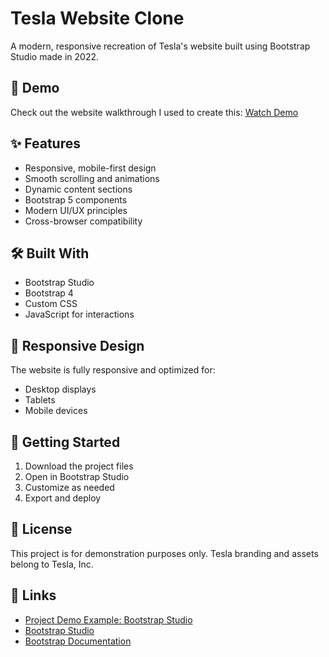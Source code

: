 # Tesla Website Clone

A modern, responsive recreation of Tesla's website built using Bootstrap Studio made in 2022.

## 🎥 Demo
Check out the website walkthrough I used to create this: [Watch Demo](https://www.youtube.com/watch?v=deZ0C6oS2gw)

## ✨ Features

- Responsive, mobile-first design
- Smooth scrolling and animations
- Dynamic content sections
- Bootstrap 5 components
- Modern UI/UX principles
- Cross-browser compatibility

## 🛠️ Built With

- Bootstrap Studio
- Bootstrap 4
- Custom CSS
- JavaScript for interactions

## 📱 Responsive Design

The website is fully responsive and optimized for:
- Desktop displays
- Tablets
- Mobile devices

## 🚀 Getting Started

1. Download the project files
2. Open in Bootstrap Studio
3. Customize as needed
4. Export and deploy

## 📝 License

This project is for demonstration purposes only. Tesla branding and assets belong to Tesla, Inc.

## 🔗 Links

- [Project Demo Example: Bootstrap Studio](https://www.youtube.com/watch?v=deZ0C6oS2gw)
- [Bootstrap Studio](https://bootstrapstudio.io/)
- [Bootstrap Documentation](https://getbootstrap.com/docs/4.6/getting-started/introduction/)
